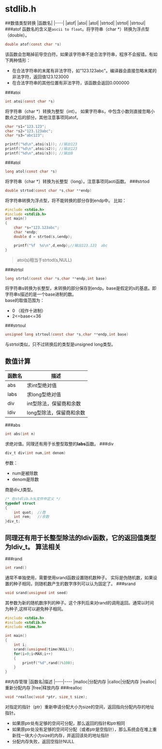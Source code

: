﻿stdlib.h
========
##数值类型转换
|函数名|
|----|
|atof|
|atoi|
|atol|
|strtod|
|strtol|
|strtoul|
###atof
函数名的含义是`ascii to float`。将字符串（char *）转换为浮点型（double）。 
```c
double atof(const char *s)
``` 
该函数会忽略掉前导空白符。如果该字符串不是合法字符串，程序不会报错。有如下两种情形：
* 在合法字符串的末尾有非法字符，如"123.123abc"。编译器会直接忽略末尾的非法字符，返回值123.123000
* 在合法字符串的其他位置有非法字符，该函数会返回0.000000

###atoi
```c
int atoi(const char *s)
``` 
将字符串（char *）转换为整型（int）。
如果字符串s，中包含小数则直接忽略小数点之后的部分。其他注意事项同atof。
```c
char *s1="123.123";
char *s2="123.123abc";
char *s3="abc123";

printf("%d\n",atoi(s1)); //输出123
printf("%d\n",atoi(s2)); //输出123
printf("%d\n",atoi(s3)); //输出0
```
###atol
```c
long atol(const char *s)
``` 
将字符串（char *）转换为长整型（long）。注意事项同aoti函数。
###strtod
```c
double strtod(const char *s,char **endp)
```
将字符串转换为浮点型，将不能转换的部分存到endp中。
比如：
```c
#include <stdio.h>
#include <stdlib.h>
int main()
{
	char *s="123.123abc";
	char *endp; 
	double d = strtod(s,&endp);

	printf("%f  %s\n",d,endp);//输出123.123  abc
}
```
>atoi(s)相当于strtod(s,NULL)

###strtol
```c
long strtol(const char *s,char **endp,int base)
```
将字符串s转换为长整型，未转换的部分保存到endp。base是假定的s的基底。即字符串s描述的是一个base进制的数。  
base的取值范围为：
* 0 （视作十进制）
* 2<=base<=36

###strtoul
```c
unsigned long strtoul(const char *s,char **endp,int base)
```
与strtol类似，只不过转换后的类型是unsigned long类型。

数值计算
--------
|函数名|描述
|------|----
|abs|求int型绝对值
|labs|求long型绝对值
|div|int型除法，保留商和余数
|ldiv|long型除法，保留商和余数

###abs
```c
int abs(int n)
```
求绝对值。同理还有用于长整型取整的**labs**函数。
###div
```c
div_t div(int num,int denom)
```
参数：
* num是被除数
* denom是除数

商是div_t类型。
```c
/* 在stdlib.h头文件中定义 */
typedef struct
{
    int quot;  //商
    int rem;   //余数
}div_t;
```
同理还有用于长整型除法的**ldiv**函数，它的返回值类型为**ldiv_t**。
算法相关
--------
###rand
```c
int rand()
```
通常不单独使用，需要使用srand函数设置随机数种子。
实际是伪随机数，如果设置的种子相同，则随机数产生的数字序列可以认为固定了。
###srand
```c
void srand(unsigned int seed)
```
其参数为新的随机数序列的种子。这个序列后来对rand的调用返回。通常以时间为种子,这样可以避免种子相同。
```c
#include <stdio.h>
#include <stdlib.h>
#include <time.h>

int main()
{
    int i;
    srand((unsigned)time(NULL));
    for(i=0;i<MAX;i++)
    {
        printf("%d",rand()%100);
    }
}
```
##内存管理
|函数名|描述
|----|----
|malloc|分配内存
|calloc|分配内存
|realloc|重新分配内存
|free|释放内存
###realloc
```c
void *realloc(void *ptr, size_t size);
```
对指定的指针（ptr）重新申请分配大小为size的空间，返回指向分配内存的地址指针。  
- 如果原ptr处有足够的空间可分配，那么返回的指针和ptr相同
- 如果原ptr处没有足够的空间可分配（或者ptr是空指针），那么系统会在堆上重新找一块大小为size的内存，并返回该处的地址指针
- 分配内存失败，返回空指针NULL

